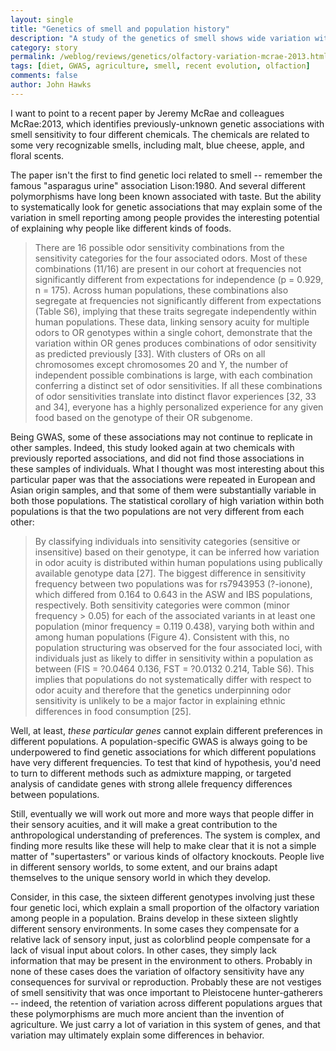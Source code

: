 ```yaml
---
layout: single 
title: "Genetics of smell and population history" 
description: "A study of the genetics of smell shows wide variation within populations, not between them." 
category: story
permalink: /weblog/reviews/genetics/olfactory-variation-mcrae-2013.html
tags: [diet, GWAS, agriculture, smell, recent evolution, olfaction] 
comments: false 
author: John Hawks 
---
```


I want to point to a recent paper by Jeremy McRae and colleagues <bib>McRae:2013</bib>, which identifies previously-unknown genetic associations with smell sensitivity to four different chemicals. The chemicals are related to some very recognizable smells, including malt, blue cheese, apple, and floral scents. 

The paper isn't the first to find genetic loci related to smell -- remember the famous "asparagus urine" association <bib>Lison:1980</bib>. And several different polymorphisms have long been known associated with taste. But the ability to systematically look for genetic associations that may explain some of the variation in smell reporting among people provides the interesting potential of explaining why people like different kinds of foods. 

<blockquote>There are 16 possible odor sensitivity combinations from the sensitivity categories for the four associated odors. Most of these combinations (11/16) are present in our cohort at frequencies not significantly different from expectations for independence (p = 0.929, n = 175). Across human populations, these combinations also segregate at frequencies not significantly different from expectations (Table S6), implying that these traits segregate independently within human populations. These data, linking sensory acuity for multiple odors to OR genotypes within a single cohort, demonstrate that the variation within OR genes produces combinations of odor sensitivity as predicted previously [33]. With clusters of ORs on all chromosomes except chromosomes 20 and Y, the number of independent possible combinations is large, with each combination conferring a distinct set of odor sensitivities. If all these combinations of odor sensitivities translate into distinct flavor experiences [32, 33 and 34], everyone has a highly personalized experience for any given food based on the genotype of their OR subgenome.</blockquote>

Being GWAS, some of these associations may not continue to replicate in other samples. Indeed, this study looked again at two chemicals with previously reported associations, and did not find those associations in these samples of individuals. What I thought was most interesting about this particular paper was that the associations were repeated in European and Asian origin samples, and that some of them were substantially variable in both those populations. The statistical corollary of high variation within both populations is that the two populations are not very different from each other: 

<blockquote>By classifying individuals into sensitivity categories (sensitive or insensitive) based on their genotype, it can be inferred how variation in odor acuity is distributed within human populations using publically available genotype data [27]. The biggest difference in sensitivity frequency between two populations was for rs7943953 (?-ionone), which differed from 0.164 to 0.643 in the ASW and IBS populations, respectively. Both sensitivity categories were common (minor frequency > 0.05) for each of the associated variants in at least one population (minor frequency = 0.119  0.438), varying both within and among human populations (Figure 4). Consistent with this, no population structuring was observed for the four associated loci, with individuals just as likely to differ in sensitivity within a population as between (FIS = ?0.0464  0.136, FST = ?0.0132  0.214, Table S6). This implies that populations do not systematically differ with respect to odor acuity and therefore that the genetics underpinning odor sensitivity is unlikely to be a major factor in explaining ethnic differences in food consumption [25].</blockquote>

Well, at least, <em>these particular genes</em> cannot explain different preferences in different populations. A population-specific GWAS is always going to be underpowered to find genetic associations for which different populations have very different frequencies. To test that kind of hypothesis, you'd need to turn to different methods such as admixture mapping, or targeted analysis of candidate genes with strong allele frequency differences between populations. 

Still, eventually we will work out more and more ways that people differ in their sensory acuities, and it will make a great contribution to the anthropological understanding of preferences. The system is complex, and finding more results like these will help to make clear that it is not a simple matter of "supertasters" or various kinds of olfactory knockouts. People live in different sensory worlds, to some extent, and our brains adapt themselves to the unique sensory world in which they develop. 

Consider, in this case, the sixteen different genotypes involving just these four genetic loci, which explain a small proportion of the olfactory variation among people in a population. Brains develop in these sixteen slightly different sensory environments. In some cases they compensate for a relative lack of sensory input, just as colorblind people compensate for a lack of visual input about colors. In other cases, they simply lack information that may be present in the environment to others. Probably in none of these cases does the variation of olfactory sensitivity have any consequences for survival or reproduction. Probably these are not vestiges of smell sensitivity that was once important to Pleistocene hunter-gatherers -- indeed, the retention of variation across different populations argues that these polymorphisms are much more ancient than the invention of agriculture. We just carry a lot of variation in this system of genes, and that variation may ultimately explain some differences in behavior. 




